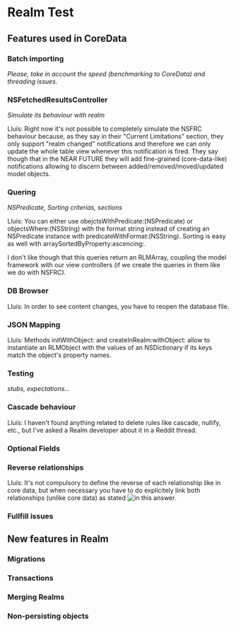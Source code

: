 Realm Test
==========

## Features used in CoreData

### Batch importing

*Please, take in account the speed (benchmarking to CoreData) and threading issues.*

### NSFetchedResultsController

*Simulate its behaviour with realm*

Lluís: 
Right now it's not possible to completely simulate the NSFRC behaviour because, as they say in their "Current Limitations" section, they only support "realm changed" notifications and therefore we can only update the whole table view whenever this notification is fired. They say though that in the NEAR FUTURE they will add fine-grained (core-data-like) notifications allowing to discern between added/removed/moved/updated model objects.

### Quering

*NSPredicate, Sorting criterias, sections*

Lluís:
You can either use obejctsWithPredicate:(NSPredicate) or objectsWhere:(NSString) with the format string instead of creating an NSPredicate instance with predicateWithFormat:(NSString).
Sorting is easy as well with arraySortedByProperty:ascencing:.

I don't like though that this queries return an RLMArray, coupling the model framework with our view controllers (if we create the queries in them like we do with NSFRC).

### DB Browser

Lluís:
In order to see content changes, you have to reopen the database file.


### JSON Mapping

Lluís:
Methods initWithObject: and createInRealm:withObject: allow to instantiate an RLMObject with the values of an NSDictionary if its keys match the object's property names.

### Testing

*stubs, expectations…*

### Cascade behaviour

Lluís: 
I haven't found anything related to delete rules like cascade, nullify, etc., but I've asked a Realm developer about it in a Reddit thread. 

### Optional Fields

### Reverse relationships

Lluís:
It's not compulsory to define the reverse of each relationship like in core data, but when necessary you have to do explicitely link both relationships (unlike core data) as stated ![in this answer](http://stackoverflow.com/a/24962700).

### Fullfill issues

## New features in Realm

### Migrations

### Transactions

### Merging Realms

### Non-persisting objects

